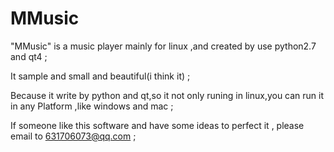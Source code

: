 MMusic
======

"MMusic" is a music player mainly for linux ,and created by use python2.7 and qt4 ;

It sample and small and beautiful(i think it) ; 

Because it write by python and qt,so it not only runing in linux,you can run it in any Platform ,like windows and mac ;

If someone like this software and have some ideas to perfect it , please email to 631706073@qq.com ;

